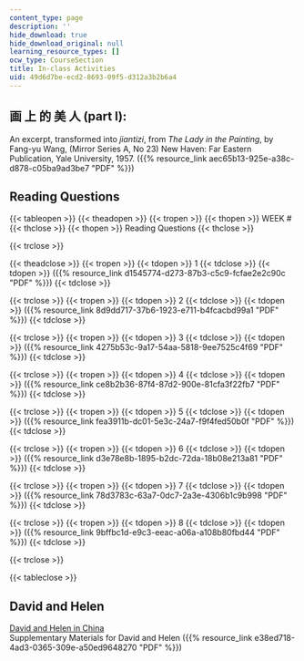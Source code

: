```yaml
---
content_type: page
description: ''
hide_download: true
hide_download_original: null
learning_resource_types: []
ocw_type: CourseSection
title: In-class Activities
uid: 49d6d7be-ecd2-8693-09f5-d312a3b2b6a4
---
```


画 上 的 美 人 (part I):
-------------------

An excerpt, transformed into _jiantizi_, from _The Lady in the Painting_, by Fang-yu Wang, (Mirror Series A, No 23) New Haven: Far Eastern Publication, Yale University, 1957. ({{% resource_link aec65b13-925e-a38c-d878-c05ba9ad3be7 "PDF" %}})

Reading Questions
-----------------

{{< tableopen >}}
{{< theadopen >}}
{{< tropen >}}
{{< thopen >}}
WEEK #
{{< thclose >}}
{{< thopen >}}
Reading Questions
{{< thclose >}}

{{< trclose >}}

{{< theadclose >}}
{{< tropen >}}
{{< tdopen >}}
1
{{< tdclose >}}
{{< tdopen >}}
({{% resource_link d1545774-d273-87b3-c5c9-fcfae2e2c90c "PDF" %}})
{{< tdclose >}}

{{< trclose >}}
{{< tropen >}}
{{< tdopen >}}
2
{{< tdclose >}}
{{< tdopen >}}
({{% resource_link 8d9dd717-37b6-1923-e711-b4fcacbd99a1 "PDF" %}})
{{< tdclose >}}

{{< trclose >}}
{{< tropen >}}
{{< tdopen >}}
3
{{< tdclose >}}
{{< tdopen >}}
({{% resource_link 4275b53c-9a17-54aa-5818-9ee7525c4f69 "PDF" %}})
{{< tdclose >}}

{{< trclose >}}
{{< tropen >}}
{{< tdopen >}}
4
{{< tdclose >}}
{{< tdopen >}}
({{% resource_link ce8b2b36-87f4-87d2-900e-81cfa3f22fb7 "PDF" %}})
{{< tdclose >}}

{{< trclose >}}
{{< tropen >}}
{{< tdopen >}}
5
{{< tdclose >}}
{{< tdopen >}}
({{% resource_link fea3911b-dc01-5e3c-24a7-f9f4fed50b0f "PDF" %}})
{{< tdclose >}}

{{< trclose >}}
{{< tropen >}}
{{< tdopen >}}
6
{{< tdclose >}}
{{< tdopen >}}
({{% resource_link d3e78e8b-1895-b2dc-72da-18b08e213a81 "PDF" %}})
{{< tdclose >}}

{{< trclose >}}
{{< tropen >}}
{{< tdopen >}}
7
{{< tdclose >}}
{{< tdopen >}}
({{% resource_link 78d3783c-63a7-0dc7-2a3e-4306b1c9b998 "PDF" %}})
{{< tdclose >}}

{{< trclose >}}
{{< tropen >}}
{{< tdopen >}}
8
{{< tdclose >}}
{{< tdopen >}}
({{% resource_link 9bffbc1d-e9c3-eeac-a06a-a108b80fbd44 "PDF" %}})
{{< tdclose >}}

{{< trclose >}}

{{< tableclose >}}

David and Helen
---------------

[David and Helen in China](http://www.columbia.edu/itc/ealac/zhang/dh/dh_audioclips.htm)  
Supplementary Materials for David and Helen ({{% resource_link e38ed718-4ad3-0365-309e-a50ed9648270 "PDF" %}})